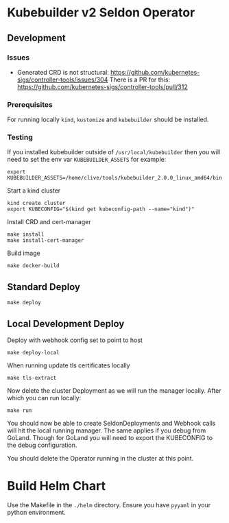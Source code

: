 # Kubebuilder v2 Seldon Operator

## Development

### Issues

 * Generated CRD is not structural: https://github.com/kubernetes-sigs/controller-tools/issues/304
   There is a PR for this: https://github.com/kubernetes-sigs/controller-tools/pull/312

### Prerequisites

For running locally `kind`, `kustomize` and `kubebuilder` should be installed.

### Testing

If you installed kubebuilder outside of `/usr/local/kubebuilder` then you will need to set the env var `KUBEBUILDER_ASSETS` for example:

```
export KUBEBUILDER_ASSETS=/home/clive/tools/kubebuilder_2.0.0_linux_amd64/bin
```


Start a kind cluster

```
kind create cluster
export KUBECONFIG="$(kind get kubeconfig-path --name="kind")"
```

Install CRD and cert-manager

```
make install
make install-cert-manager
```

Build image

```
make docker-build
```

## Standard Deploy

```
make deploy
```

## Local Development Deploy


Deploy with webhook config set to point to host

```
make deploy-local
```

When running update tls certificates locally

```
make tls-extract
```

Now delete the cluster Deployment as we will run the manager locally. After which you can run locally:

```
make run
```

You should now be able to create SeldonDeployments and Webhook calls will hit the local running manager. The same applies if you debug from GoLand. Though for GoLand you will need to export the KUBECONFIG to the debug configuration.

You should delete the Operator running in the cluster at this point.

# Build Helm Chart

Use the Makefile in the `./helm` directory. Ensure you have `pyyaml` in your python environment.